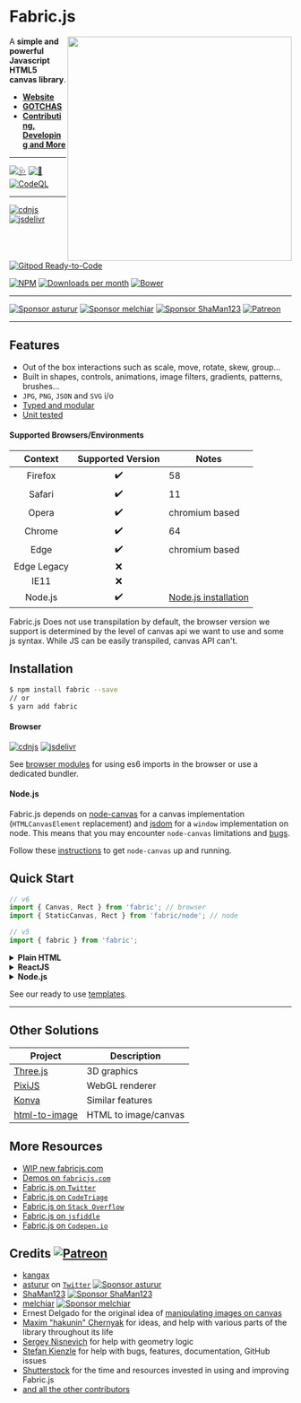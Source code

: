 # Fabric.js

<a href="http://fabricjs.com/kitchensink" target="_blank"><img align="right" src="/lib/screenshot.png" style="width:400px"></a>

A **simple and powerful Javascript HTML5 canvas library**.

- [**Website**][website]
- [**GOTCHAS**][gotchas]
- [**Contributing, Developing and More**](CONTRIBUTING.md)

---

<!-- build/coverage status, climate -->

[![🩺](../../actions/workflows/build.yml/badge.svg)](../../actions/workflows/build.yml)
[![🧪](../../actions/workflows/tests.yml/badge.svg)](../../actions/workflows/tests.yml)
[![CodeQL](../../actions/workflows/codeql-analysis.yml/badge.svg)](../../actions/workflows/codeql-analysis.yml)

---

<!-- npm, bower, CDNJS versions, downloads -->

[![cdnjs](https://img.shields.io/cdnjs/v/fabric.js.svg)][cdnjs]
[![jsdelivr](https://data.jsdelivr.com/v1/package/npm/fabric/badge)][jsdelivr]
[![Gitpod Ready-to-Code](https://img.shields.io/badge/Gitpod-Ready--to--Code-blue?logo=gitpod)](https://gitpod.io/#https://github.com/fabricjs/fabric.js)

[![NPM](https://badge.fury.io/js/fabric.svg)](http://badge.fury.io/js/fabric)
[![Downloads per month](https://img.shields.io/npm/dm/fabric.svg)](https://www.npmjs.org/package/fabric)
[![Bower](https://badge.fury.io/bo/fabric.svg)](http://badge.fury.io/bo/fabric)

---

[![Sponsor asturur](https://img.shields.io/static/v1?label=Sponsor%20asturur&message=%E2%9D%A4&logo=GitHub&color=%23fe8e86)](https://github.com/sponsors/asturur)
[![Sponsor melchiar](https://img.shields.io/static/v1?label=Sponsor%20melchiar&message=%E2%9D%A4&logo=GitHub&color=%23fe8e86)](https://github.com/sponsors/melchiar)
[![Sponsor ShaMan123](https://img.shields.io/static/v1?label=Sponsor%20ShaMan123&message=%E2%9D%A4&logo=GitHub&color=%23fe8e86)](https://github.com/sponsors/ShaMan123)
[![Patreon](https://img.shields.io/static/v1?label=Patreon&message=%F0%9F%91%8D&logo=Patreon&color=blueviolet)](https://www.patreon.com/fabricJS)

---

## Features

- Out of the box interactions such as scale, move, rotate, skew, group...
- Built in shapes, controls, animations, image filters, gradients, patterns, brushes...
- `JPG`, `PNG`, `JSON` and `SVG` i/o
- [Typed and modular](#migrating-to-v6)
- [Unit tested](CONTRIBUTING.md#%F0%9F%A7%AA%20testing)

#### Supported Browsers/Environments

|   Context   | Supported Version | Notes                           |
| :---------: | :---------------: | ------------------------------- |
|   Firefox   |        ✔️         | 58                              |
|   Safari    |        ✔️         | 11                              |
|    Opera    |        ✔️         | chromium based                  |
|   Chrome    |        ✔️         | 64                              |
|    Edge     |        ✔️         | chromium based                  |
| Edge Legacy |        ❌         |
|    IE11     |        ❌         |
|   Node.js   |        ✔️         | [Node.js installation](#nodejs) |

Fabric.js Does not use transpilation by default, the browser version we support is determined by the level of canvas api we want to use and some js syntax. While JS can be easily transpiled, canvas API can't.

## Installation

```bash
$ npm install fabric --save
// or
$ yarn add fabric
```

#### Browser

[![cdnjs](https://img.shields.io/cdnjs/v/fabric.js.svg)][cdnjs]
[![jsdelivr](https://data.jsdelivr.com/v1/package/npm/fabric/badge)][jsdelivr]

See [browser modules][mdn_es6] for using es6 imports in the browser or use a dedicated bundler.

#### Node.js

Fabric.js depends on [node-canvas][node_canvas] for a canvas implementation (`HTMLCanvasElement` replacement) and [jsdom][jsdom] for a `window` implementation on node.
This means that you may encounter `node-canvas` limitations and [bugs][node_canvas_issues].

Follow these [instructions][node_canvas_install] to get `node-canvas` up and running.

## Quick Start

```js
// v6
import { Canvas, Rect } from 'fabric'; // browser
import { StaticCanvas, Rect } from 'fabric/node'; // node

// v5
import { fabric } from 'fabric';
```

<details><summary><b>Plain HTML</b></summary>

```html
<canvas id="canvas" width="300" height="300"></canvas>

<script src="https://cdn.jsdelivr.net/npm/fabric"></script>
<script>
  const canvas = new fabric.Canvas('canvas');
  const rect = new fabric.Rect({
    top: 100,
    left: 100,
    width: 60,
    height: 70,
    fill: 'red',
  });
  canvas.add(rect);
</script>
```

</details>

<details><summary><b>ReactJS</b></summary>

```tsx
import React, { useEffect, useRef } from 'react';
import * as fabric from 'fabric'; // v6
import { fabric } from 'fabric'; // v5

export const FabricJSCanvas = () => {
  const canvasEl = useRef<HTMLCanvasElement>(null);
  useEffect(() => {
    const options = { ... };
    const canvas = new fabric.Canvas(canvasEl.current, options);
    // make the fabric.Canvas instance available to your app
    updateCanvasContext(canvas);
    return () => {
      updateCanvasContext(null);
      canvas.dispose();
    }
  }, []);

  return <canvas width="300" height="300" ref={canvasEl}/>;
};

```

</details>

<details><summary><b>Node.js</b></summary>

```js
import http from 'http';
import * as fabric from 'fabric/node'; // v6
import { fabric } from 'fabric'; // v5

const port = 8080;

http
  .createServer((req, res) => {
    const canvas = new fabric.Canvas(null, { width: 100, height: 100 });
    const rect = new fabric.Rect({ width: 20, height: 50, fill: '#ff0000' });
    const text = new fabric.Text('fabric.js', { fill: 'blue', fontSize: 24 });
    canvas.add(rect, text);
    canvas.renderAll();
    if (req.url === '/download') {
      res.setHeader('Content-Type', 'image/png');
      res.setHeader('Content-Disposition', 'attachment; filename="fabric.png"');
      canvas.createPNGStream().pipe(res);
    } else if (req.url === '/view') {
      canvas.createPNGStream().pipe(res);
    } else {
      const imageData = canvas.toDataURL();
      res.writeHead(200, '', { 'Content-Type': 'text/html' });
      res.write(`<img src="${imageData}" />`);
      res.end();
    }
  })
  .listen(port, (err) => {
    if (err) throw err;
    console.log(
      `> Ready on http://localhost:${port}, http://localhost:${port}/view, http://localhost:${port}/download`,
    );
  });
```

</details>

See our ready to use [templates](./.codesandbox/templates/).

---

## Other Solutions

| Project                        | Description          |
| ------------------------------ | -------------------- |
| [Three.js][three.js]           | 3D graphics          |
| [PixiJS][pixijs]               | WebGL renderer       |
| [Konva][konva]                 | Similar features     |
| [html-to-image][html-to-image] | HTML to image/canvas |

## More Resources

- [WIP new fabricjs.com](https://fabricjs.github.io)
- [Demos on `fabricjs.com`][demos]
- [Fabric.js on `Twitter`][twitter]
- [Fabric.js on `CodeTriage`][code_triage]
- [Fabric.js on `Stack Overflow`][so]
- [Fabric.js on `jsfiddle`][jsfiddles]
- [Fabric.js on `Codepen.io`][codepens]

## Credits [![Patreon](https://img.shields.io/static/v1?label=Patreon&message=%F0%9F%91%8D&logo=Patreon&color=blueviolet)](https://www.patreon.com/fabricJS)

- [kangax][kagnax]
- [asturur][asturur] on [`Twitter`][asturur_twitter]
  [![Sponsor asturur](https://img.shields.io/static/v1?label=Sponsor%20asturur&message=%E2%9D%A4&logo=GitHub&color=%23fe8e86)](https://github.com/sponsors/asturur)
- [ShaMan123][shaman123] [![Sponsor ShaMan123](https://img.shields.io/static/v1?label=Sponsor%20ShaMan123&message=%E2%9D%A4&logo=GitHub&color=%23fe8e86)](https://github.com/sponsors/ShaMan123)
- [melchiar][melchiar] [![Sponsor melchiar](https://img.shields.io/static/v1?label=Sponsor%20melchiar&message=%E2%9D%A4&logo=GitHub&color=%23fe8e86)](https://github.com/sponsors/melchiar)
- Ernest Delgado for the original idea of [manipulating images on canvas](http://www.ernestdelgado.com/archive/canvas/)
- [Maxim "hakunin" Chernyak](http://twitter.com/hakunin) for ideas, and help with various parts of the library throughout its life
- [Sergey Nisnevich](http://nisnya.com) for help with geometry logic
- [Stefan Kienzle](https://twitter.com/kienzle_s) for help with bugs, features, documentation, GitHub issues
- [Shutterstock](http://www.shutterstock.com/jobs) for the time and resources invested in using and improving Fabric.js
- [and all the other contributors][contributors]

[asturur]: https://github.com/asturur
[asturur_twitter]: https://twitter.com/AndreaBogazzi
[cdnjs]: https://cdnjs.com/libraries/fabric.js
[code_triage]: https://www.codetriage.com/kangax/fabric.js
[codepens]: https://codepen.io/tag/fabricjs
[contributors]: https://github.com/fabricjs/fabric.js/graphs/contributors
[demos]: http://fabricjs.com/demos/
[gotchas]: http://fabricjs.com/fabric-gotchas
[html-to-image]: https://github.com/bubkoo/html-to-image
[jsdelivr]: https://www.jsdelivr.com/package/npm/fabric
[jsdom]: https://github.com/jsdom/jsdom
[jsfiddles]: https://jsfiddle.net/user/fabricjs/fiddles/
[kagnax]: https://twitter.com/kangax
[konva]: https://github.com/konvajs/konva
[mdn_es6]: https://developer.mozilla.org/en-US/docs/Web/JavaScript/Guide/Modules
[melchiar]: https://github.com/melchiar
[node_canvas]: https://github.com/Automattic/node-canvas
[node_canvas_install]: https://github.com/Automattic/node-canvas#compiling
[node_canvas_issues]: https://github.com/Automattic/node-canvas/issues
[patreon_badge]: https://img.shields.io/static/v1?label=Patreon&message=%F0%9F%91%8D&logo=Patreon&color=blueviolet
[pixijs]: https://github.com/pixijs/pixijs
[shaman123]: https://github.com/ShaMan123
[so]: https://stackoverflow.com/questions/tagged/fabricjs
[three.js]: https://github.com/mrdoob/three.js/
[twitter]: https://twitter.com/fabricjs
[website]: http://fabricjs.com/
